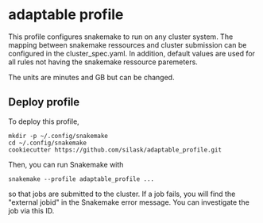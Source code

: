 # adaptable profile

This profile configures snakemake to run on any cluster system. The mapping between snakemake ressources and cluster submission can be configured in the cluster_spec.yaml.
In addition, default values are used for all rules not having the snakemake ressource paremeters.

The units are minutes and GB but can be changed.


## Deploy profile

To deploy this profile,

    mkdir -p ~/.config/snakemake
    cd ~/.config/snakemake
    cookiecutter https://github.com/silask/adaptable_profile.git


Then, you can run Snakemake with

    snakemake --profile adaptable_profile ...

so that jobs are submitted to the cluster.
If a job fails, you will find the "external jobid" in the Snakemake error message.
You can investigate the job via this ID.
